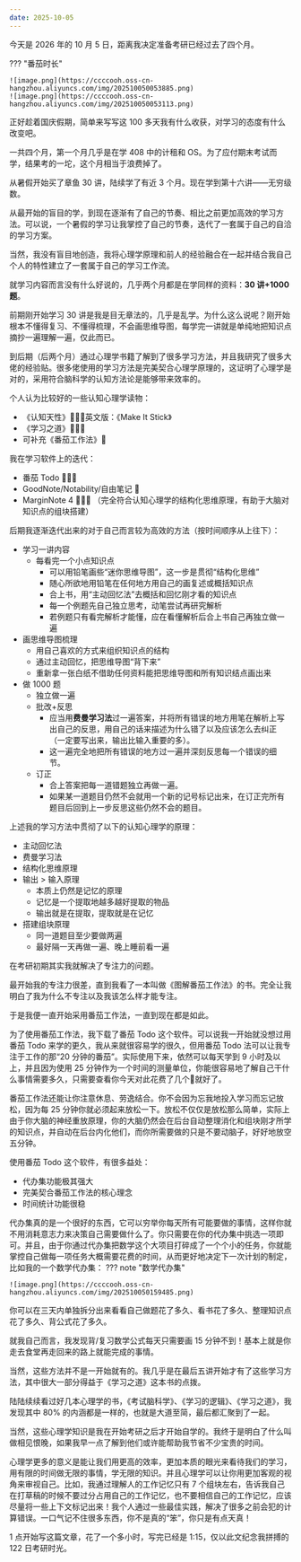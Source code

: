 ```yaml
---
date: 2025-10-05
---
```


今天是 2026 年的 10 月 5 日，距离我决定准备考研已经过去了四个月。

??? "番茄时长"

	![image.png](https://ccccooh.oss-cn-hangzhou.aliyuncs.com/img/202510050053885.png)
	![image.png](https://ccccooh.oss-cn-hangzhou.aliyuncs.com/img/202510050053113.png)

正好趁着国庆假期，简单来写写这 100 多天我有什么收获，对学习的态度有什么改变吧。

一共四个月，第一个月几乎是在学 408 中的计租和 OS。为了应付期末考试而学，结果考的一坨，这个月相当于浪费掉了。

从暑假开始买了章鱼 30 讲，陆续学了有近 3 个月。现在学到第十六讲——无穷级数。

从最开始的盲目的学，到现在逐渐有了自己的节奏、相比之前更加高效的学习方法。可以说，一个暑假的学习让我掌控了自己的节奏，迭代了一套属于自己的自洽的学习方案。

当然，我没有盲目地创造，我将心理学原理和前人的经验融合在一起并结合我自己个人的特性建立了一套属于自己的学习工作流。

就学习内容而言没有什么好说的，几乎两个月都是在学同样的资料：**30 讲+1000 题**。

前期刚开始学习 30 讲是我是目无章法的，几乎是乱学。为什么这么说呢？刚开始根本不懂得复习、不懂得梳理，不会画思维导图，每学完一讲就是单纯地把知识点摘抄一遍理解一遍，仅此而已。


到后期（后两个月）通过心理学书籍了解到了很多学习方法，并且我研究了很多大佬的经验贴。很多佬使用的学习方法是完美契合心理学原理的，这证明了心理学是对的，采用符合脑科学的认知方法论是能够带来效率的。

个人认为比较好的一些认知心理学读物：

- 《认知天性》🌟🌟🌟英文版：《Make It Stick》
- 《学习之道》🌟🌟🌟
- 可补充《番茄工作法》🌟

我在学习软件上的迭代：

- 番茄 Todo 🌟🌟🌟
- GoodNote/Notability/自由笔记 🌟
- MarginNote 4 🌟🌟🌟 （完全符合认知心理学的结构化思维原理，有助于大脑对知识点的组块搭建）

后期我逐渐迭代出来的对于自己而言较为高效的方法（按时间顺序从上往下）：

- 学习一讲内容
	- 每看完一个小点知识点
		- 可以用铅笔画些“迷你思维导图”，这一步是贯彻“结构化思维”
		- 随心所欲地用铅笔在任何地方用自己的画复述或概括知识点
		- 合上书，用“主动回忆法”去概括和回忆刚才看的知识点
		- 每一个例题先自己独立思考，动笔尝试再研究解析
		- 若例题只有看完解析才能懂，应在看懂解析后合上书自己再独立做一遍
- 画思维导图梳理
	- 用自己喜欢的方式来组织知识点的结构
	- 通过主动回忆，把思维导图“背下来”
	- 重新拿一张白纸不借助任何资料能把思维导图和所有知识结点画出来
- 做 1000 题
	- 独立做一遍
	- 批改+反思
		- 应当用**费曼学习法**过一遍答案，并将所有错误的地方用笔在解析上写出自己的反思，用自己的话来描述为什么错了以及应该怎么去纠正（一定要写出来，输出比输入重要的多）。
		- 这一遍完全地把所有错误的地方过一遍并深刻反思每一个错误的细节。
	- 订正
		- 合上答案把每一道错题独立再做一遍。
		- 如果某一道题目仍然不会就用一个新的记号标记出来，在订正完所有题目后回到上一步反思这些仍然不会的题目。

上述我的学习方法中贯彻了以下的认知心理学的原理：

- 主动回忆法
- 费曼学习法
- 结构化思维原理
- 输出 $>$ 输入原理
	- 本质上仍然是记忆的原理
	- 记忆是一个提取地越多越好提取的物品
	- 输出就是在提取，提取就是在记忆
- 搭建组块原理
	- 同一道题目至少要做两遍
	- 最好隔一天再做一遍、晚上睡前看一遍

在考研初期其实我就解决了专注力的问题。

最开始我的专注力很差，直到我看了一本叫做《图解番茄工作法》的书。完全让我明白了我为什么不专注以及我该怎么样才能专注。

于是我便一直开始采用番茄工作法，一直到现在都是如此。

为了使用番茄工作法，我下载了番茄 Todo 这个软件。可以说我一开始就没想过用番茄 Todo 来学的更久，我从来就很容易学的很久，但用番茄 Todo 法可以让我专注于工作的那“20 分钟的番茄”。实际使用下来，依然可以每天学到 9 小时及以上，并且因为使用 25 分钟作为一个时间的测量单位，你能很容易地了解自己干什么事情需要多久，只需要查看你今天对此花费了几个🍅就好了。

番茄工作法还能让你注意休息、劳逸结合。你不会因为忘我地投入学习而忘记放松，因为每 25 分钟你就必须起来放松一下。放松不仅仅是放松那么简单，实际上由于你大脑的神经重放原理，你的大脑仍然会在后台自动整理消化和组块刚才所学的知识点，并自动在后台内化他们，而你所需要做的只是不要动脑子，好好地放空五分钟。

使用番茄 Todo 这个软件，有很多益处：

- 代办集功能极其强大
- 完美契合番茄工作法的核心理念
- 时间统计功能很稳

代办集真的是一个很好的东西，它可以穷举你每天所有可能要做的事情，这样你就不用消耗意志力来决策自己需要做什么了。你只需要在你的代办集中挑选一项即可。并且，由于你通过代办集把数学这个大项目打碎成了一个个小的任务，你就能掌控自己做每一项任务大概需要花费的时间，从而更好地决定下一次计划的制定，比如我的一个数学代办集：
??? note "数学代办集"

	![image.png](https://ccccooh.oss-cn-hangzhou.aliyuncs.com/img/202510050159485.png)


你可以在三天内单独拆分出来看看自己做题花了多久、看书花了多久、整理知识点花了多久、背公式花了多久。

就我自己而言，我发现背/复习数学公式每天只需要画 15 分钟不到！基本上就是你走去食堂再走回来的路上就能完成的事情。

当然，这些方法并不是一开始就有的。我几乎是在最后五讲开始才有了这些学习方法，其中很大一部分得益于《学习之道》这本书的点拨。

陆陆续续看过好几本心理学的书，《考试脑科学》、《学习的逻辑》、《学习之道》，我发现其中 80% 的内涵都是一样的，也就是大道至简，最后都汇聚到了一起。

当然，这些心理学知识是我在开始考研之后才开始自学的。我终于是明白了什么叫做相见恨晚，如果我早一点了解到他们或许能帮助我节省不少宝贵的时间。

心理学更多的意义是能让我们用更高的效率，更加本质的眼光来看待我们的学习，用有限的时间做无限的事情，学无限的知识。并且心理学可以让你用更加客观的视角来审视自己。比如，我通过理解人的工作记忆只有 7 个组块左右，告诉我自己在打草稿的时候不要过分占用自己的工作记忆，也不要相信自己的工作记忆，应该尽量将一些上下文标记出来！我个人通过一些最佳实践，解决了很多之前会犯的计算错误。一口气记不住很多东西，你不是真的“笨”，你只是有点天真！


1 点开始写这篇文章，花了一个多小时，写完已经是 1:15，仅以此文纪念我拼搏的 122 日考研时光。

